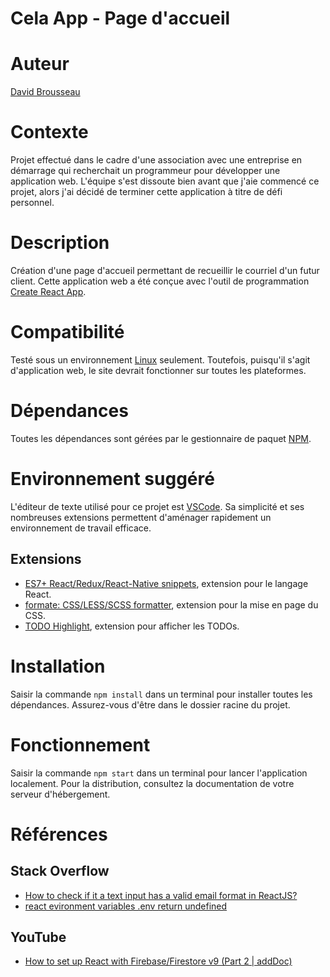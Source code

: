 # Cela App - Page d'accueil
#
# Auteur
[David Brousseau](mailto:davousseau@gmail.com)

# Contexte
Projet effectué dans le cadre d'une association avec une entreprise en démarrage qui recherchait un programmeur pour développer une application web. L'équipe s'est dissoute bien avant que j'aie commencé ce projet, alors j'ai décidé de terminer cette application à titre de défi personnel.

# Description
Création d'une page d'accueil permettant de recueillir le courriel d'un futur client. Cette application web a été conçue avec l'outil de programmation [Create React App](https://create-react-app.dev/).

# Compatibilité
Testé sous un environnement [Linux](https://linuxmint.com/) seulement. Toutefois, puisqu'il s'agit d'application web, le site devrait fonctionner sur toutes les plateformes.

# Dépendances
Toutes les dépendances sont gérées par le gestionnaire de paquet [NPM](https://www.npmjs.com/).

# Environnement suggéré
L'éditeur de texte utilisé pour ce projet est [VSCode](https://code.visualstudio.com/). Sa simplicité et ses nombreuses extensions permettent d'aménager rapidement un environnement de travail efficace.

## Extensions
- [ES7+ React/Redux/React-Native snippets](https://marketplace.visualstudio.com/items?itemName=dsznajder.es7-react-js-snippets), extension pour le langage React.
- [formate: CSS/LESS/SCSS formatter](https://marketplace.visualstudio.com/items?itemName=MikeBovenlander.formate), extension pour la mise en page du CSS.
- [TODO Highlight](https://marketplace.visualstudio.com/items?itemName=wayou.vscode-todo-highlight), extension pour afficher les TODOs.

# Installation
Saisir la commande `npm install` dans un terminal pour installer toutes les dépendances. Assurez-vous d'être dans le dossier racine du projet.

# Fonctionnement
Saisir la commande `npm start` dans un terminal pour lancer l'application localement. Pour la distribution, consultez la documentation de votre serveur d'hébergement.

# Références
## Stack Overflow
- [How to check if it a text input has a valid email format in ReactJS?](https://stackoverflow.com/questions/39356826/how-to-check-if-it-a-text-input-has-a-valid-email-format-in-reactjs)
- [react evironment variables .env return undefined](https://stackoverflow.com/questions/53237293/react-evironment-variables-env-return-undefined)

## YouTube
- [How to set up React with Firebase/Firestore v9 (Part 2 | addDoc)](https://www.youtube.com/watch?v=YpuyxBfYRT8&t=31s)